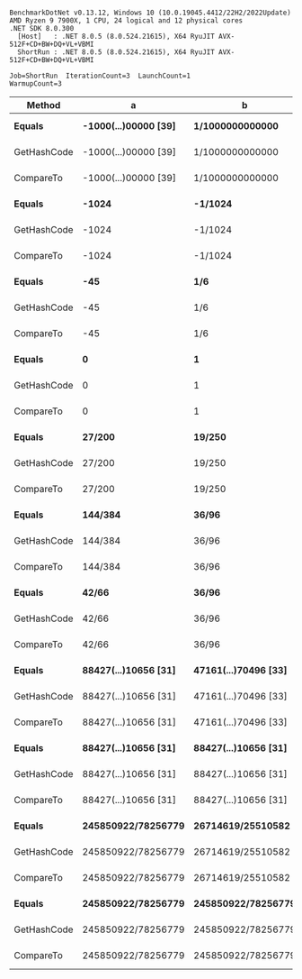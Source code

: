 ```

BenchmarkDotNet v0.13.12, Windows 10 (10.0.19045.4412/22H2/2022Update)
AMD Ryzen 9 7900X, 1 CPU, 24 logical and 12 physical cores
.NET SDK 8.0.300
  [Host]   : .NET 8.0.5 (8.0.524.21615), X64 RyuJIT AVX-512F+CD+BW+DQ+VL+VBMI
  ShortRun : .NET 8.0.5 (8.0.524.21615), X64 RyuJIT AVX-512F+CD+BW+DQ+VL+VBMI

Job=ShortRun  IterationCount=3  LaunchCount=1  
WarmupCount=3  

```
| Method      | a                    | b                    | Mean      | Error     | StdDev    | Gen0   | Allocated |
|------------ |--------------------- |--------------------- |----------:|----------:|----------:|-------:|----------:|
| **Equals**      | **-1000(...)00000 [39]** | **1/1000000000000**      | **25.321 ns** | **2.3048 ns** | **0.1263 ns** | **0.0029** |      **48 B** |
| GetHashCode | -1000(...)00000 [39] | 1/1000000000000      | 22.844 ns | 0.1617 ns | 0.0089 ns |      - |         - |
| CompareTo   | -1000(...)00000 [39] | 1/1000000000000      | 24.875 ns | 1.7064 ns | 0.0935 ns | 0.0029 |      48 B |
| **Equals**      | **-1024**                | **-1/1024**              |  **9.810 ns** | **0.2404 ns** | **0.0132 ns** |      **-** |         **-** |
| GetHashCode | -1024                | -1/1024              | 10.770 ns | 0.0856 ns | 0.0047 ns |      - |         - |
| CompareTo   | -1024                | -1/1024              |  9.555 ns | 0.3934 ns | 0.0216 ns |      - |         - |
| **Equals**      | **-45**                  | **1/6**                  | **10.157 ns** | **1.0059 ns** | **0.0551 ns** |      **-** |         **-** |
| GetHashCode | -45                  | 1/6                  | 10.830 ns | 1.4814 ns | 0.0812 ns |      - |         - |
| CompareTo   | -45                  | 1/6                  |  9.054 ns | 0.2268 ns | 0.0124 ns |      - |         - |
| **Equals**      | **0**                    | **1**                    |  **4.530 ns** | **0.2467 ns** | **0.0135 ns** |      **-** |         **-** |
| GetHashCode | 0                    | 1                    | 10.757 ns | 0.2216 ns | 0.0121 ns |      - |         - |
| CompareTo   | 0                    | 1                    |  4.957 ns | 0.1318 ns | 0.0072 ns |      - |         - |
| **Equals**      | **27/200**               | **19/250**               | **16.805 ns** | **2.0834 ns** | **0.1142 ns** |      **-** |         **-** |
| GetHashCode | 27/200               | 19/250               | 10.713 ns | 0.4235 ns | 0.0232 ns |      - |         - |
| CompareTo   | 27/200               | 19/250               | 15.207 ns | 0.6040 ns | 0.0331 ns |      - |         - |
| **Equals**      | **144/384**              | **36/96**                | **16.170 ns** | **0.8776 ns** | **0.0481 ns** |      **-** |         **-** |
| GetHashCode | 144/384              | 36/96                | 48.957 ns | 1.2969 ns | 0.0711 ns |      - |         - |
| CompareTo   | 144/384              | 36/96                | 14.999 ns | 2.0108 ns | 0.1102 ns |      - |         - |
| **Equals**      | **42/66**                | **36/96**                | **16.960 ns** | **4.7190 ns** | **0.2587 ns** |      **-** |         **-** |
| GetHashCode | 42/66                | 36/96                | 50.603 ns | 0.3501 ns | 0.0192 ns |      - |         - |
| CompareTo   | 42/66                | 36/96                | 14.953 ns | 0.8644 ns | 0.0474 ns |      - |         - |
| **Equals**      | **88427(...)10656 [31]** | **47161(...)70496 [33]** | **42.185 ns** | **5.2057 ns** | **0.2853 ns** | **0.0048** |      **80 B** |
| GetHashCode | 88427(...)10656 [31] | 47161(...)70496 [33] | 33.796 ns | 1.0840 ns | 0.0594 ns |      - |         - |
| CompareTo   | 88427(...)10656 [31] | 47161(...)70496 [33] | 40.616 ns | 0.9566 ns | 0.0524 ns | 0.0048 |      80 B |
| **Equals**      | **88427(...)10656 [31]** | **88427(...)10656 [31]** |  **6.534 ns** | **1.3641 ns** | **0.0748 ns** |      **-** |         **-** |
| GetHashCode | 88427(...)10656 [31] | 88427(...)10656 [31] | 32.896 ns | 0.7526 ns | 0.0413 ns |      - |         - |
| CompareTo   | 88427(...)10656 [31] | 88427(...)10656 [31] |  6.788 ns | 0.2528 ns | 0.0139 ns |      - |         - |
| **Equals**      | **245850922/78256779**   | **26714619/25510582**    | **21.379 ns** | **2.0232 ns** | **0.1109 ns** | **0.0038** |      **64 B** |
| GetHashCode | 245850922/78256779   | 26714619/25510582    | 11.085 ns | 5.6111 ns | 0.3076 ns |      - |         - |
| CompareTo   | 245850922/78256779   | 26714619/25510582    | 21.125 ns | 2.9002 ns | 0.1590 ns | 0.0038 |      64 B |
| **Equals**      | **245850922/78256779**   | **245850922/78256779**   |  **4.456 ns** | **1.6166 ns** | **0.0886 ns** |      **-** |         **-** |
| GetHashCode | 245850922/78256779   | 245850922/78256779   | 10.729 ns | 0.2354 ns | 0.0129 ns |      - |         - |
| CompareTo   | 245850922/78256779   | 245850922/78256779   |  4.979 ns | 0.3358 ns | 0.0184 ns |      - |         - |
